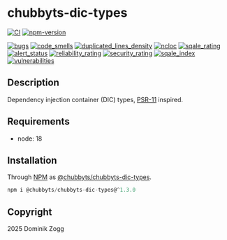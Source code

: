 # chubbyts-dic-types

[![CI](https://github.com/chubbyts/chubbyts-dic-types/workflows/CI/badge.svg?branch=master)](https://github.com/chubbyts/chubbyts-dic-types/actions?query=workflow%3ACI)
[![npm-version](https://img.shields.io/npm/v/@chubbyts/chubbyts-dic-types.svg)](https://www.npmjs.com/package/@chubbyts/chubbyts-dic-types)

[![bugs](https://sonarcloud.io/api/project_badges/measure?project=chubbyts_chubbyts-dic-types&metric=bugs)](https://sonarcloud.io/dashboard?id=chubbyts_chubbyts-dic-types)
[![code_smells](https://sonarcloud.io/api/project_badges/measure?project=chubbyts_chubbyts-dic-types&metric=code_smells)](https://sonarcloud.io/dashboard?id=chubbyts_chubbyts-dic-types)
[![duplicated_lines_density](https://sonarcloud.io/api/project_badges/measure?project=chubbyts_chubbyts-dic-types&metric=duplicated_lines_density)](https://sonarcloud.io/dashboard?id=chubbyts_chubbyts-dic-types)
[![ncloc](https://sonarcloud.io/api/project_badges/measure?project=chubbyts_chubbyts-dic-types&metric=ncloc)](https://sonarcloud.io/dashboard?id=chubbyts_chubbyts-dic-types)
[![sqale_rating](https://sonarcloud.io/api/project_badges/measure?project=chubbyts_chubbyts-dic-types&metric=sqale_rating)](https://sonarcloud.io/dashboard?id=chubbyts_chubbyts-dic-types)
[![alert_status](https://sonarcloud.io/api/project_badges/measure?project=chubbyts_chubbyts-dic-types&metric=alert_status)](https://sonarcloud.io/dashboard?id=chubbyts_chubbyts-dic-types)
[![reliability_rating](https://sonarcloud.io/api/project_badges/measure?project=chubbyts_chubbyts-dic-types&metric=reliability_rating)](https://sonarcloud.io/dashboard?id=chubbyts_chubbyts-dic-types)
[![security_rating](https://sonarcloud.io/api/project_badges/measure?project=chubbyts_chubbyts-dic-types&metric=security_rating)](https://sonarcloud.io/dashboard?id=chubbyts_chubbyts-dic-types)
[![sqale_index](https://sonarcloud.io/api/project_badges/measure?project=chubbyts_chubbyts-dic-types&metric=sqale_index)](https://sonarcloud.io/dashboard?id=chubbyts_chubbyts-dic-types)
[![vulnerabilities](https://sonarcloud.io/api/project_badges/measure?project=chubbyts_chubbyts-dic-types&metric=vulnerabilities)](https://sonarcloud.io/dashboard?id=chubbyts_chubbyts-dic-types)

## Description

Dependency injection container (DIC) types, [PSR-11][2] inspired.

## Requirements

 * node: 18

## Installation

Through [NPM](https://www.npmjs.com) as [@chubbyts/chubbyts-dic-types][1].

```ts
npm i @chubbyts/chubbyts-dic-types@^1.3.0
```

## Copyright

2025 Dominik Zogg

[1]: https://www.npmjs.com/package/@chubbyts/chubbyts-dic-types
[2]: https://www.php-fig.org/psr/PSR-11
